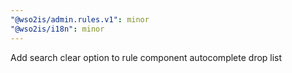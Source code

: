 ```yaml
---
"@wso2is/admin.rules.v1": minor
"@wso2is/i18n": minor
---
```


Add search clear option to rule component autocomplete drop list
